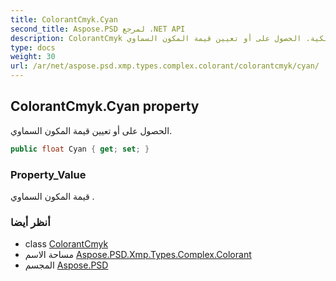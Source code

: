 ```yaml
---
title: ColorantCmyk.Cyan
second_title: Aspose.PSD لمرجع .NET API
description: ColorantCmyk ملكية. الحصول على أو تعيين قيمة المكون السماوي.
type: docs
weight: 30
url: /ar/net/aspose.psd.xmp.types.complex.colorant/colorantcmyk/cyan/
---
```

## ColorantCmyk.Cyan property

الحصول على أو تعيين قيمة المكون السماوي.

```csharp
public float Cyan { get; set; }
```

### Property_Value

قيمة المكون السماوي .

### أنظر أيضا

* class [ColorantCmyk](../)
* مساحة الاسم [Aspose.PSD.Xmp.Types.Complex.Colorant](../../colorantcmyk/)
* المجسم [Aspose.PSD](../../../)


